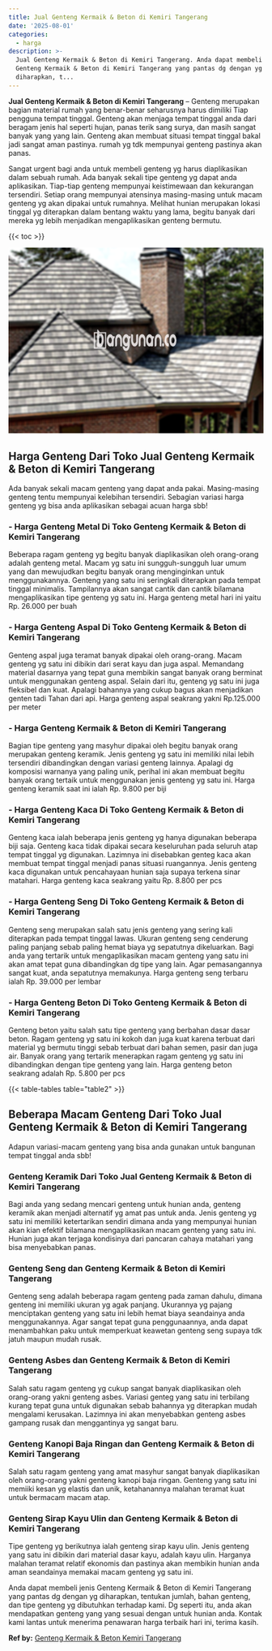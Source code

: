 ```yaml
---
title: Jual Genteng Kermaik & Beton di Kemiri Tangerang
date: '2025-08-01'
categories:
  - harga
description: >-
  Jual Genteng Kermaik & Beton di Kemiri Tangerang. Anda dapat membeli jenis
  Genteng Kermaik & Beton di Kemiri Tangerang yang pantas dg dengan yg
  diharapkan, t...
---
```


**Jual Genteng Kermaik & Beton di Kemiri Tangerang** – Genteng merupakan bagian material rumah yang benar-benar seharusnya harus dimiliki Tiap pengguna tempat tinggal. Genteng akan menjaga tempat tinggal anda dari beragam jenis hal seperti hujan, panas terik sang surya, dan masih sangat banyak yang yang lain. Genteng akan membuat situasi tempat tinggal bakal jadi sangat aman pastinya. rumah yg tdk mempunyai genteng pastinya akan panas.

Sangat urgent bagi anda untuk membeli genteng yg harus diaplikasikan dalam sebuah rumah. Ada banyak sekali tipe genteng yg dapat anda aplikasikan. Tiap-tiap genteng mempunyai keistimewaan dan kekurangan tersendiri. Setiap orang mempunyai atensinya masing-masing untuk macam genteng yg akan dipakai untuk rumahnya. Melihat hunian merupakan lokasi tinggal yg diterapkan dalam bentang waktu yang lama, begitu banyak dari mereka yg lebih menjadikan mengaplikasikan genteng bermutu.

{{< toc >}}

![Jual Genteng Kermaik & Beton di Kemiri Tangerang](/images/genteng-minimalis-murah17.png)

## Harga Genteng Dari Toko Jual Genteng Kermaik & Beton di Kemiri Tangerang

Ada banyak sekali macam genteng yang dapat anda pakai. Masing-masing genteng tentu mempunyai kelebihan tersendiri. Sebagian variasi harga genteng yg bisa anda aplikasikan sebagai acuan harga sbb!

### \- Harga Genteng Metal Di Toko Genteng Kermaik & Beton di Kemiri Tangerang

Beberapa ragam genteng yg begitu banyak diaplikasikan oleh orang-orang adalah genteng metal. Macam yg satu ini sungguh-sungguh luar umum yang dan mewujudkan begitu banyak orang menginginkan untuk menggunakannya. Genteng yang satu ini seringkali diterapkan pada tempat tinggal minimalis. Tampilannya akan sangat cantik dan cantik bilamana mengaplikasikan tipe genteng yg satu ini. Harga genteng metal hari ini yaitu Rp. 26.000 per buah

### \- Harga Genteng Aspal Di Toko Genteng Kermaik & Beton di Kemiri Tangerang

Genteng aspal juga teramat banyak dipakai oleh orang-orang. Macam genteng yg satu ini dibikin dari serat kayu dan juga aspal. Memandang material dasarnya yang tepat guna membikin sangat banyak orang berminat untuk menggunakan genteng aspal. Selain dari itu, genteng yg satu ini juga fleksibel dan kuat. Apalagi bahannya yang cukup bagus akan menjadikan genten tadi Tahan dari api. Harga genteng aspal seakrang yakni Rp.125.000 per meter

### \- Harga Genteng Kermaik & Beton di Kemiri Tangerang

Bagian tipe genteng yang masyhur dipakai oleh begitu banyak orang merupakan genteng keramik. Jenis genteng yg satu ini memiliki nilai lebih tersendiri dibandingkan dengan variasi genteng lainnya. Apalagi dg komposisi warnanya yang paling unik, perihal ini akan membuat begitu banyak orang tertaik untuk menggunakan jenis genteng yg satu ini. Harga genteng keramik saat ini ialah Rp. 9.800 per biji

### \- Harga Genteng Kaca Di Toko Genteng Kermaik & Beton di Kemiri Tangerang

Genteng kaca ialah beberapa jenis genteng yg hanya digunakan beberapa biji saja. Genteng kaca tidak dipakai secara keseluruhan pada seluruh atap tempat tinggal yg digunakan. Lazimnya ini disebabkan genteg kaca akan membuat tempat tinggal menjadi panas situasi ruangannya. Jenis genteng kaca digunakan untuk pencahayaan hunian saja supaya terkena sinar matahari. Harga genteng kaca seakrang yaitu Rp. 8.800 per pcs

### \- Harga Genteng Seng Di Toko Genteng Kermaik & Beton di Kemiri Tangerang

Genteng seng merupakan salah satu jenis genteng yang sering kali diterapkan pada tempat tinggal lawas. Ukuran genteng seng cenderung paling panjang sebab paling hemat biaya yg sepatutnya dikeluarkan. Bagi anda yang tertarik untuk mengaplikasikan macam genteng yang satu ini akan amat tepat guna dibandingkan dg tipe yang lain. Agar pemasangannya sangat kuat, anda sepatutnya memakunya. Harga genteng seng terbaru ialah Rp. 39.000 per lembar

### \- Harga Genteng Beton Di Toko Genteng Kermaik & Beton di Kemiri Tangerang

Genteng beton yaitu salah satu tipe genteng yang berbahan dasar dasar beton. Ragam genteng yg satu ini kokoh dan juga kuat karena terbuat dari material yg bermutu tinggi sebab terbuat dari bahan semen, pasir dan juga air. Banyak orang yang tertarik menerapkan ragam genteng yg satu ini dibandingkan dengan tipe genteng yang lain. Harga genteng beton seakrang adalah Rp. 5.800 per pcs

{{< table-tables table="table2" >}}

## Beberapa Macam Genteng Dari Toko Jual Genteng Kermaik & Beton di Kemiri Tangerang

Adapun variasi-macam genteng yang bisa anda gunakan untuk bangunan tempat tinggal anda sbb!

### Genteng Keramik Dari Toko Jual Genteng Kermaik & Beton di Kemiri Tangerang

Bagi anda yang sedang mencari genteng untuk hunian anda, genteng keramik akan menjadi alternatif yg amat pas untuk anda. Jenis genteng yg satu ini memiliki ketertarikan sendiri dimana anda yang mempunyai hunian akan kian efektif bilamana mengaplikasikan macam genteng yang satu ini. Hunian juga akan terjaga kondisinya dari pancaran cahaya matahari yang bisa menyebabkan panas.

### Genteng Seng dan Genteng Kermaik & Beton di Kemiri Tangerang

Genteng seng adalah beberapa ragam genteng pada zaman dahulu, dimana genteng ini memiliki ukuran yg agak panjang. Ukurannya yg pajang menciptakan genteng yang satu ini lebih hemat biaya seandainya anda menggunakannya. Agar sangat tepat guna penggunaannya, anda dapat menambahkan paku untuk memperkuat keawetan genteng seng supaya tdk jatuh maupun mudah rusak.

### Genteng Asbes dan Genteng Kermaik & Beton di Kemiri Tangerang

Salah satu ragam genteng yg cukup sangat banyak diaplikasikan oleh orang-orang yakni genteng asbes. Variasi genteg yang satu ini terbilang kurang tepat guna untuk digunakan sebab bahannya yg diterapkan mudah mengalami kerusakan. Lazimnya ini akan menyebabkan genteng asbes gampang rusak dan menggantinya yg sangat baru.

### Genteng Kanopi Baja Ringan dan Genteng Kermaik & Beton di Kemiri Tangerang

Salah satu ragam genteng yang amat masyhur sangat banyak diaplikasikan oleh orang-orang yakni genteng kanopi baja ringan. Genteng yang satu ini memiiki kesan yg elastis dan unik, ketahanannya malahan teramat kuat untuk bermacam macam atap.

### Genteng Sirap Kayu Ulin dan Genteng Kermaik & Beton di Kemiri Tangerang

Tipe genteng yg berikutnya ialah genteng sirap kayu ulin. Jenis genteng yang satu ini dibikin dari material dasar kayu, adalah kayu ulin. Harganya malahan teramat relatif ekonomis dan pastinya akan membikin hunian anda aman seandainya memakai macam genteng yg satu ini.

Anda dapat membeli jenis Genteng Kermaik & Beton di Kemiri Tangerang yang pantas dg dengan yg diharapkan, tentukan jumlah, bahan genteng, dan tipe genteng yg dibutuhkan terhadap kami. Dg seperti itu, anda akan mendapatkan genteng yang yang sesuai dengan untuk hunian anda. Kontak kami lantas untuk menerima penawaran harga terbaik hari ini, terima kasih.

**Ref by:**  [Genteng Kermaik & Beton  Kemiri Tangerang](https://id.wikipedia.org/wiki/Genteng)
